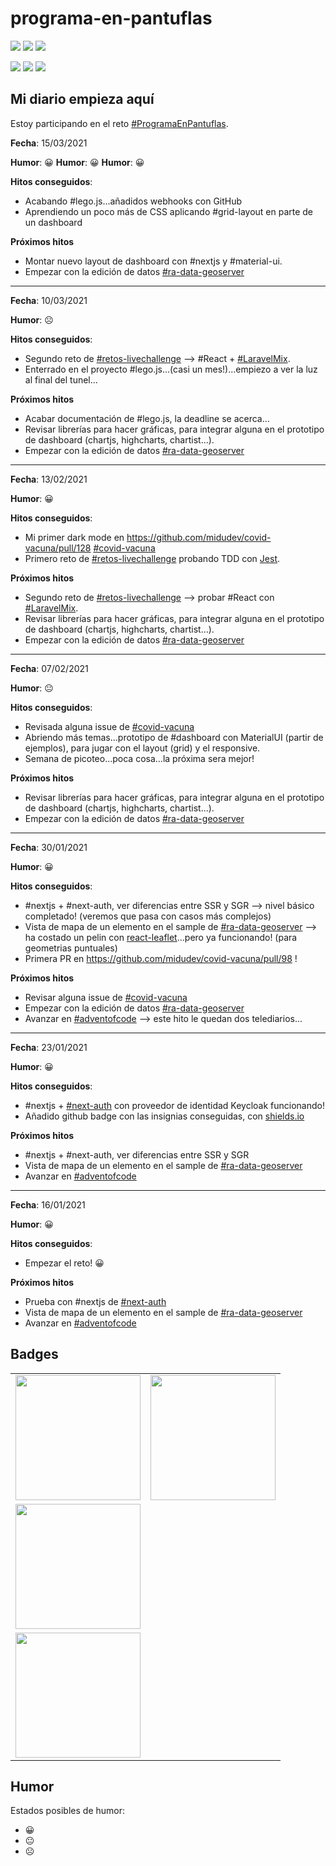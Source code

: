 # programa-en-pantuflas

![](https://img.shields.io/badge/Pantufla_1-1-green?logo=data:image/png;base64,iVBORw0KGgoAAAANSUhEUgAAABgAAAALCAYAAAESMn1bAAAABGdBTUEAALGPC/xhBQAAAQxJREFUOBGtkzsOAVEUho1XoaHVUKqVFsAi0EhEPQtQK21Ar7YAtUZiAVQSQTQq0ZDxHe65Zm68gpN8Of953sm9mVgMC4KgJN5DrPFJOEnCmlYkkfc0TXugGl+0mnzVBq6g2Ied5HVvHr1xGyMxEyvYgtggUnQDGjowljw+oXV0Ba4f7fm+n9PCV55FI7DX8XIJjXFQOyDK7waGNHWhBVPYg1jv4aBUtIBMhbTNJynIC1sLx6F5ubVr3++3ZI8ygs09UJsjfPjtKfQQFtXM5gU+AQ0Th93E5NM695FnKAtHOENBhvB1WELLxBl0G2agFv2bnp1Gt3yZWPNZj5u/td9fXuryV9kndwf+EV8AiiIWaJvPWVAAAAAASUVORK5CYII=)
![](https://img.shields.io/badge/Pantufla_5-5-green?logo=data:image/png;base64,iVBORw0KGgoAAAANSUhEUgAAABgAAAALCAYAAAESMn1bAAAABGdBTUEAALGPC/xhBQAAAQxJREFUOBGtkzsOAVEUho1XoaHVUKqVFsAi0EhEPQtQK21Ar7YAtUZiAVQSQTQq0ZDxHe65Zm68gpN8Of953sm9mVgMC4KgJN5DrPFJOEnCmlYkkfc0TXugGl+0mnzVBq6g2Ied5HVvHr1xGyMxEyvYgtggUnQDGjowljw+oXV0Ba4f7fm+n9PCV55FI7DX8XIJjXFQOyDK7waGNHWhBVPYg1jv4aBUtIBMhbTNJynIC1sLx6F5ubVr3++3ZI8ygs09UJsjfPjtKfQQFtXM5gU+AQ0Th93E5NM695FnKAtHOENBhvB1WELLxBl0G2agFv2bnp1Gt3yZWPNZj5u/td9fXuryV9kndwf+EV8AiiIWaJvPWVAAAAAASUVORK5CYII=)
![](https://img.shields.io/badge/Pantufla_15-6/15-yellow?logo=data:image/png;base64,iVBORw0KGgoAAAANSUhEUgAAABgAAAALCAYAAAESMn1bAAAABGdBTUEAALGPC/xhBQAAAQxJREFUOBGtkzsOAVEUho1XoaHVUKqVFsAi0EhEPQtQK21Ar7YAtUZiAVQSQTQq0ZDxHe65Zm68gpN8Of953sm9mVgMC4KgJN5DrPFJOEnCmlYkkfc0TXugGl+0mnzVBq6g2Ied5HVvHr1xGyMxEyvYgtggUnQDGjowljw+oXV0Ba4f7fm+n9PCV55FI7DX8XIJjXFQOyDK7waGNHWhBVPYg1jv4aBUtIBMhbTNJynIC1sLx6F5ubVr3++3ZI8ygs09UJsjfPjtKfQQFtXM5gU+AQ0Th93E5NM695FnKAtHOENBhvB1WELLxBl0G2agFv2bnp1Gt3yZWPNZj5u/td9fXuryV9kndwf+EV8AiiIWaJvPWVAAAAAASUVORK5CYII=)

![](https://lego-js-vi7gr.ondigitalocean.app/insignias/sergioedo/humor/grinning)
![](https://lego-js-vi7gr.ondigitalocean.app/insignias/sergioedo/humor/neutral_face)
![](https://lego-js-vi7gr.ondigitalocean.app/insignias/sergioedo/humor/frowning_face)

## **Mi diario empieza aquí**

Estoy participando en el reto [#ProgramaEnPantuflas](https://github.com/delineas/reto-programa-en-pantuflas).

**Fecha**: 15/03/2021 

**Humor**: :grinning:
**Humor**: :grinning:
**Humor**: :grinning:

**Hitos conseguidos**:

* Acabando #lego.js...añadidos webhooks con GitHub
* Aprendiendo un poco más de CSS aplicando #grid-layout en parte de un dashboard

**Próximos hitos**

* Montar nuevo layout de dashboard con #nextjs y #material-ui.
* Empezar con la edición de datos [#ra-data-geoserver](https://github.com/sergioedo/ra-data-geoserver)

---

**Fecha**: 10/03/2021 

**Humor**: :frowning_face:

**Hitos conseguidos**:

* Segundo reto de [#retos-livechallenge](https://github.com/sergioedo/retos-livechallenge) --> #React + [#LaravelMix](https://laravel-mix.com/).
* Enterrado en el proyecto #lego.js...(casi un mes!)...empiezo a ver la luz al final del tunel...

**Próximos hitos**

* Acabar documentación de #lego.js, la deadline se acerca...
* Revisar librerías para hacer gráficas, para integrar alguna en el prototipo de dashboard (chartjs, highcharts, chartist...).
* Empezar con la edición de datos [#ra-data-geoserver](https://github.com/sergioedo/ra-data-geoserver)

---

**Fecha**: 13/02/2021 

**Humor**: :grinning:

**Hitos conseguidos**:

* Mi primer dark mode en https://github.com/midudev/covid-vacuna/pull/128 [#covid-vacuna](https://github.com/midudev/covid-vacuna/issues)
* Primero reto de [#retos-livechallenge](https://github.com/sergioedo/retos-livechallenge) probando TDD con [Jest](https://jestjs.io/).

**Próximos hitos**

* Segundo reto de [#retos-livechallenge](https://github.com/sergioedo/retos-livechallenge) --> probar #React con [#LaravelMix](https://laravel-mix.com/).
* Revisar librerías para hacer gráficas, para integrar alguna en el prototipo de dashboard (chartjs, highcharts, chartist...).
* Empezar con la edición de datos [#ra-data-geoserver](https://github.com/sergioedo/ra-data-geoserver)

---

**Fecha**: 07/02/2021 

**Humor**: :neutral_face:

**Hitos conseguidos**:

* Revisada alguna issue de [#covid-vacuna](https://github.com/midudev/covid-vacuna/issues)
* Abriendo más temas...prototipo de #dashboard con MaterialUI (partir de ejemplos), para jugar con el layout (grid) y el responsive.
* Semana de picoteo...poca cosa...la próxima sera mejor!

**Próximos hitos**

* Revisar librerías para hacer gráficas, para integrar alguna en el prototipo de dashboard (chartjs, highcharts, chartist...).
* Empezar con la edición de datos [#ra-data-geoserver](https://github.com/sergioedo/ra-data-geoserver)

---

**Fecha**: 30/01/2021 

**Humor**: :grinning:

**Hitos conseguidos**:

* #nextjs + #next-auth, ver diferencias entre SSR y SGR --> nivel básico completado! (veremos que pasa con casos más complejos)
* Vista de mapa de un elemento en el sample de [#ra-data-geoserver](https://github.com/sergioedo/ra-data-geoserver) --> ha costado un pelin con [react-leaflet](https://github.com/PaulLeCam/react-leaflet)...pero ya funcionando! (para geometrias puntuales)
* Primera PR en https://github.com/midudev/covid-vacuna/pull/98 !

**Próximos hitos**

* Revisar alguna issue de [#covid-vacuna](https://github.com/midudev/covid-vacuna/issues)
* Empezar con la edición de datos [#ra-data-geoserver](https://github.com/sergioedo/ra-data-geoserver)
* Avanzar en [#adventofcode](https://github.com/sergioedo/adventofcode2020) --> este hito le quedan dos telediarios...

---

**Fecha**: 23/01/2021 

**Humor**: :grinning:

**Hitos conseguidos**:

* #nextjs + [#next-auth](https://github.com/nextauthjs/next-auth) con proveedor de identidad Keycloak funcionando!
* Añadido github badge con las insignias conseguidas, con [shields.io](https://shields.io/)

**Próximos hitos**

*  #nextjs + #next-auth, ver diferencias entre SSR y SGR
*  Vista de mapa de un elemento en el sample de [#ra-data-geoserver](https://github.com/sergioedo/ra-data-geoserver)
*  Avanzar en [#adventofcode](https://github.com/sergioedo/adventofcode2020)

---

**Fecha**: 16/01/2021 

**Humor**: :grinning:

**Hitos conseguidos**:

*   Empezar el reto! :grinning:

**Próximos hitos**

*   Prueba con #nextjs de [#next-auth](https://github.com/nextauthjs/next-auth)
*   Vista de mapa de un elemento en el sample de [#ra-data-geoserver](https://github.com/sergioedo/ra-data-geoserver)
*   Avanzar en [#adventofcode](https://github.com/sergioedo/adventofcode2020)

## **Badges**

<table>
  <tr>
    <td><img src="https://raw.githubusercontent.com/delineas/reto-programa-en-pantuflas/main/badges/programaenpantuflas-pantufla1.png" width="200"></td>
    <td><img src="https://raw.githubusercontent.com/delineas/reto-programa-en-pantuflas/main/badges/programaenpantuflas-pantufla5.png" width="200"></td>
  </tr>
  <tr>
    <td><img src="https://raw.githubusercontent.com/delineas/reto-programa-en-pantuflas/main/badges/programaenpantuflas-chanclahappy3.png" width="200"></td>
  </tr>
  <tr>
    <td><img src="https://raw.githubusercontent.com/delineas/reto-programa-en-pantuflas/main/badges/badge-boton-nacar.png" width="200"></td>
  </tr>
</table>
  
## **Humor**
Estados posibles de humor:
- :grinning:
- :neutral_face:
- :frowning_face:

